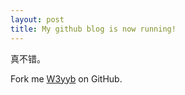 ```yaml
---
layout: post
title: My github blog is now running!
---
```


真不错。



Fork me  [W3yyb](https://github.com/w3yyb) on GitHub.


